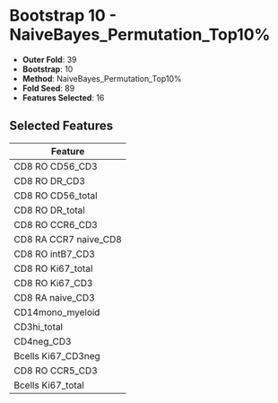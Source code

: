 # Bootstrap 10 - NaiveBayes_Permutation_Top10%

- **Outer Fold**: 39
- **Bootstrap**: 10
- **Method**: NaiveBayes_Permutation_Top10%
- **Fold Seed**: 89
- **Features Selected**: 16

## Selected Features

| Feature |
|---------|
| CD8 RO CD56_CD3 |
| CD8 RO DR_CD3 |
| CD8 RO CD56_total |
| CD8 RO DR_total |
| CD8 RO CCR6_CD3 |
| CD8 RA CCR7 naive_CD8 |
| CD8 RO intB7_CD3 |
| CD8 RO Ki67_total |
| CD8  RO Ki67_CD3 |
| CD8 RA naive_CD3 |
| CD14mono_myeloid |
| CD3hi_total |
| CD4neg_CD3 |
| Bcells Ki67_CD3neg |
| CD8 RO CCR5_CD3 |
| Bcells Ki67_total |
